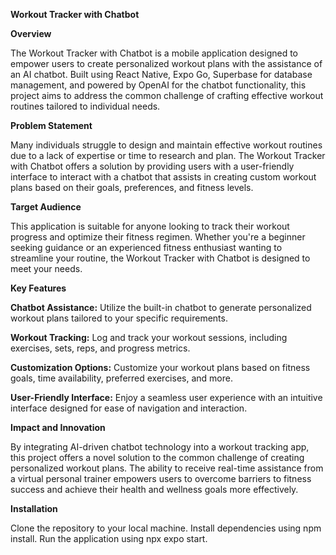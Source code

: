 **Workout Tracker with Chatbot**


**Overview**

The Workout Tracker with Chatbot is a mobile application designed to empower users to create personalized workout plans with the assistance of an AI chatbot. Built using React Native, Expo Go, Superbase for database management, and powered by OpenAI for the chatbot functionality, this project aims to address the common challenge of crafting effective workout routines tailored to individual needs.


**Problem Statement**

Many individuals struggle to design and maintain effective workout routines due to a lack of expertise or time to research and plan. The Workout Tracker with Chatbot offers a solution by providing users with a user-friendly interface to interact with a chatbot that assists in creating custom workout plans based on their goals, preferences, and fitness levels.


**Target Audience**

This application is suitable for anyone looking to track their workout progress and optimize their fitness regimen. Whether you're a beginner seeking guidance or an experienced fitness enthusiast wanting to streamline your routine, the Workout Tracker with Chatbot is designed to meet your needs.


**Key Features**

**Chatbot Assistance:** Utilize the built-in chatbot to generate personalized workout plans tailored to your specific requirements.

**Workout Tracking:** Log and track your workout sessions, including exercises, sets, reps, and progress metrics.

**Customization Options:** Customize your workout plans based on fitness goals, time availability, preferred exercises, and more.

**User-Friendly Interface:** Enjoy a seamless user experience with an intuitive interface designed for ease of navigation and interaction.



**Impact and Innovation**

By integrating AI-driven chatbot technology into a workout tracking app, this project offers a novel solution to the common challenge of creating personalized workout plans. The ability to receive real-time assistance from a virtual personal trainer empowers users to overcome barriers to fitness success and achieve their health and wellness goals more effectively.



**Installation**

Clone the repository to your local machine.
Install dependencies using npm install.
Run the application using npx expo start.
